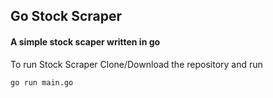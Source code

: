 ## Go Stock Scraper
#### A simple stock scaper written in go

To run Stock Scraper Clone/Download the repository and run 

`go run main.go`